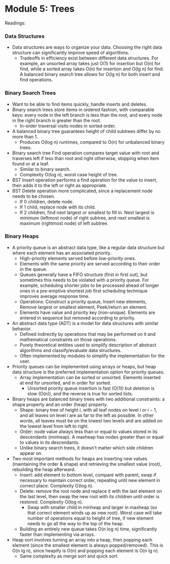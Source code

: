 # Module 5: Trees

Readings:

### Data Structures

- Data structures are ways to organize your data. Choosing the right data structure can significantly improve speed of algorithms.
  - Tradeoffs in efficiency exist between different data structures. For example, an unsorted array takes just O(1) for insertion but O(n) for find, while a sorted array takes O(n) for insertion and O(lg n) for find. A balanced binary search tree allows for O(lg n) for both insert and find operations.

### Binary Search Trees

- Want to be able to find items quickly, handle inserts and deletes.
- Binary search trees store items in ordered fashion, with comparable keys: every node in the left branch is less than the root, and every node in the right branch is greater than the root.
  - In-order traversal visits nodes in sorted order.
- A balanced binary tree guarantees height of child subtrees differ by no more than 1.
  - Produces O(log n) runtimes, compared to O(n) for unbalanced binary trees.
- Binary search tree Find operation compares target value with root and traverses left if less than root and right otherwise, stopping when item found or at a leaf.
  - Similar to binary search.
  - Complexity O(log n), worst case height of tree.
- BST Insert operation performs a find operation for the value to insert, then adds it to the left or right as appropriate.
- BST Delete operation more complicated, since a replacement node needs to be chosen.
  - If 0 children, delete node.
  - If 1 child, replace node with its child.
  - If 2 children, find next largest or smallest to fill in. Next largest is minimum (leftmost node) of right subtree, and next smallest is maximum (rightmost node) of left subtree.

### Binary Heaps

- A priority queue is an abstract data type, like a regular data structure but where each element has an associated priority.
  - High-priority elements served before low-priority ones.
  - Elements with the same priority are served according to their order in the queue.
  - Queues generally have a FIFO structure (first in first out), but sometimes this needs to be violated with a priority queue. For example, scheduling shorter jobs to be processed ahead of longer ones in a pre-emptive shortest job first scheduling technique improves average response time.
  - Operations: Construct a priority queue, Insert new elements, Remove largest or smallest element, Peek/return an element.
  - Elements have value and priority key (non-unique). Elements are entered in sequence but removed according to priority.
- An abstract data type (ADT) is a model for data structures with similar behavior.
  - Defined indirectly by operations that may be performed on it and mathematical constraints on those operations.
  - Purely theoretical entities used to simplify description of abstract algorithms and classify/evaluate data structures.
  - Often implemented by modules to simplify the implementation for the user.
- Priority queues can be implemented using arrays or heaps, but heap data structure is the preferred implementation option for priority queues.
  - Array implementation can be sorted or unsorted. Elements inserted at end for unsorted, and in order for sorted.
    - Unsorted priority queue insertion is fast (O(1)) but deletion is slow (O(n)), and the reverse is true for sorted lists.
- Binary heaps are balanced binary trees with two additional constraints: a shape property and an order (heap) property.
  - Shape: binary tree of height $i$, with all leaf nodes on level $i$ or $i-1$, and all leaves on level $i$ are as far to the left as possible. In other words, all leaves must be on the lowest two levels and are added on the lowest level from left to right.
  - Order: node value always less than or equal to values stored in its descendants (minheap). A maxheap has nodes greater than or equal to values in its descendants.
  - Unlike binary search trees, it doesn't matter which side children appear on.
- Two most important methods for heaps are inserting new values (maintaining the order & shape) and retrieving the smallest value (root), rebuilding the heap afterward.
  - Insert: add element to bottom level, compare with parent, swap if necessary to maintain correct order, repeating until new element in correct place. Complexity O(log n).
  - Delete: remove the root node and replace it with the last element on the last level, then swap the new root with its children until order is restored. Complexity O(log n).
    - Swap with smaller child in minheap and larger in maxheap (so that correct element winds up as new root). Worst case will take number of operations equal to height of tree, if new element needs to go all the way to the top of the heap.
  - Building an entirely new queue takes O(n log n) time, significantly faster than implementing via arrays.
- Heap sort involves turning an array into a heap, then popping each element (since the smallest element is always popped/removed). This is O(n lg n), since heapify is O(n) and popping each element is O(n lg n).
  - Same complexity as merge sort and quick sort.